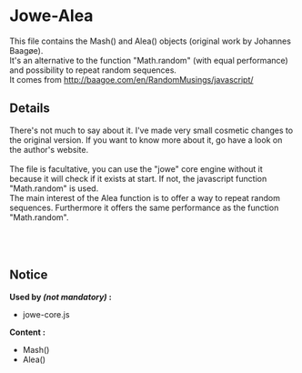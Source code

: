 # Jowe-Alea #

This file contains the Mash() and Alea() objects (original work by Johannes Baagøe).<br>
It's an alternative to the function "Math.random" (with equal performance) and possibility to repeat random sequences.<br>
It comes from <a href='http://baagoe.com/en/RandomMusings/javascript/'>http://baagoe.com/en/RandomMusings/javascript/</a>


<h2>Details</h2>

There's not much to say about it. I've made very small cosmetic changes to the original version. If you want to know more about it, go have a look on the author's website.<br>
<br>
The file is facultative, you can use the "jowe" core engine without it because it will check if it exists at start. If not, the javascript function "Math.random" is used.<br>
The main interest of the Alea function is to offer a way to repeat random sequences. Furthermore it offers the same performance as the function "Math.random".<br>
<br>
<br>
<br>
<h2>Notice</h2>

<b>Used by <i>(not mandatory)</i> :</b>
<ul><li>jowe-core.js</li></ul>

<b>Content :</b>
<ul><li>Mash()<br>
</li><li>Alea()